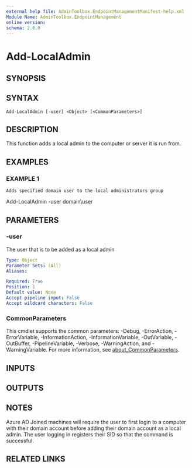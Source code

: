 ```yaml
---
external help file: AdminToolbox.EndpointManagementManifest-help.xml
Module Name: AdminToolbox.EndpointManagement
online version:
schema: 2.0.0
---
```


# Add-LocalAdmin

## SYNOPSIS

## SYNTAX

```
Add-LocalAdmin [-user] <Object> [<CommonParameters>]
```

## DESCRIPTION
This function adds a local admin to the computer or server it is run from.

## EXAMPLES

### EXAMPLE 1
```
Adds specified domain user to the local administrators group
```

Add-LocalAdmin -user domain\user

## PARAMETERS

### -user
The user that is to be added as a local admin

```yaml
Type: Object
Parameter Sets: (All)
Aliases:

Required: True
Position: 1
Default value: None
Accept pipeline input: False
Accept wildcard characters: False
```

### CommonParameters
This cmdlet supports the common parameters: -Debug, -ErrorAction, -ErrorVariable, -InformationAction, -InformationVariable, -OutVariable, -OutBuffer, -PipelineVariable, -Verbose, -WarningAction, and -WarningVariable. For more information, see [about_CommonParameters](http://go.microsoft.com/fwlink/?LinkID=113216).

## INPUTS

## OUTPUTS

## NOTES
Azure AD Joined machines will require the user to first login to a computer with their domain account before adding their domain account as a local admin.
The user logging in registers their SID so that the command is successful.

## RELATED LINKS
